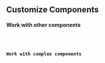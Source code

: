 ## Customize Components


#### Work with other components
<code src="../example/checkbox.tsx">


#### Work with complex components
<code src="../example/complex_comp.tsx" />